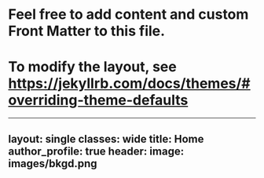 
# Feel free to add content and custom Front Matter to this file.
# To modify the layout, see https://jekyllrb.com/docs/themes/#overriding-theme-defaults

---
layout: single
classes: wide
title: Home
author_profile: true
header:
 image: images/bkgd.png
---

